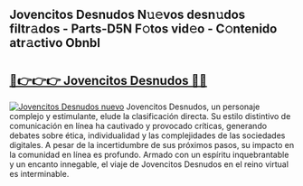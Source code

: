 ## Jovencitos Desnudos N𝚞𝚎vos desn𝚞dos filtr𝚊dos - Parts-D5N F𝚘tos vid𝚎o - C𝚘ntenido atr𝚊ctivo Obnbl

# <h2><a href="http://mb3nsa5.tromn.icu/?c=Jovencitos+Desnudos">🔗👉👉👉 Jovencitos Desnudos 🔗🔗</a></h2>

[![Jovencitos Desnudos nuevo](https://i.imgur.com/pEAQMta.gif)](http://mb3nsa5.tromn.icu/?c=Jovencitos+Desnudos)
Jovencitos Desnudos, un personaje complejo y estimulante, elude la clasificación directa. Su estilo distintivo de comunicación en línea ha cautivado y provocado críticas, generando debates sobre ética, individualidad y las complejidades de las sociedades digitales. A pesar de la incertidumbre de sus próximos pasos, su impacto en la comunidad en línea es profundo. Armado con un espíritu inquebrantable y un encanto innegable, el viaje de Jovencitos Desnudos en el reino virtual es interminable.
